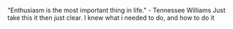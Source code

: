 "Enthusiasm is the most important thing in life." - Tennessee Williams
Just take this it  then just clear. I knew what i needed to do, and how to do it
